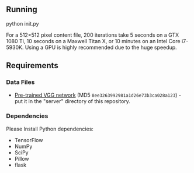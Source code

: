 ## Running

python init.py

For a 512×512 pixel content file, 200 iterations take 5 seconds on a GTX 1080 Ti, 10 seconds on a Maxwell Titan X, or 10 minutes on an Intel Core i7-5930K. Using a GPU is highly recommended due to the huge speedup.



## Requirements

### Data Files

- [Pre-trained VGG network](http://www.vlfeat.org/matconvnet/models/beta16/imagenet-vgg-verydeep-19.mat) (MD5 `8ee3263992981a1d26e73b3ca028a123`) - put it in the "server" directory of this repository.

### Dependencies

Please Install Python dependencies:

- TensorFlow
- NumPy
- SciPy
- Pillow
- flask